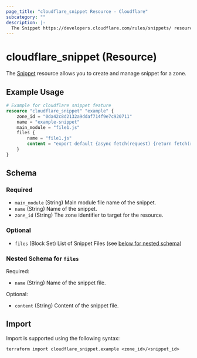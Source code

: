 ```yaml
---
page_title: "cloudflare_snippet Resource - Cloudflare"
subcategory: ""
description: |-
  The Snippet https://developers.cloudflare.com/rules/snippets/ resource allows you to create and manage snippet for a zone.
---
```


# cloudflare_snippet (Resource)

The [Snippet](https://developers.cloudflare.com/rules/snippets/) resource allows you to create and manage snippet for a zone.

## Example Usage

```terraform
# Example for cloudflare snippet feature
resource "cloudflare_snippet" "example" {
	zone_id = "0da42c8d2132a9ddaf714f9e7c920711"
	name = "example-snippet"
	main_module = "file1.js"
	files {
		name = "file1.js"
		content = "export default {async fetch(request) {return fetch(request)}};"
	}
}
```
<!-- schema generated by tfplugindocs -->
## Schema

### Required

- `main_module` (String) Main module file name of the snippet.
- `name` (String) Name of the snippet.
- `zone_id` (String) The zone identifier to target for the resource.

### Optional

- `files` (Block Set) List of Snippet Files (see [below for nested schema](#nestedblock--files))

<a id="nestedblock--files"></a>
### Nested Schema for `files`

Required:

- `name` (String) Name of the snippet file.

Optional:

- `content` (String) Content of the snippet file.

## Import

Import is supported using the following syntax:

```shell
terraform import cloudflare_snippet.example <zone_id>/<snippet_id>
```


